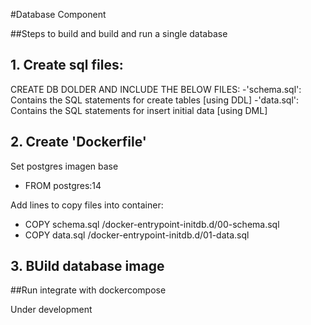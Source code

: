 #Database Component

##Steps to build and build and run a single database

## 1. Create sql files:

CREATE DB DOLDER AND INCLUDE THE BELOW FILES:
-'schema.sql': Contains the SQL statements for create tables [using DDL]
-'data.sql': Contains the SQL statements for insert initial data [using DML]

## 2. Create 'Dockerfile'

Set postgres imagen base
- FROM postgres:14

Add lines to copy files into container:
- COPY schema.sql /docker-entrypoint-initdb.d/00-schema.sql
- COPY data.sql /docker-entrypoint-initdb.d/01-data.sql

## 3. BUild database image



##Run integrate with dockercompose

Under development


